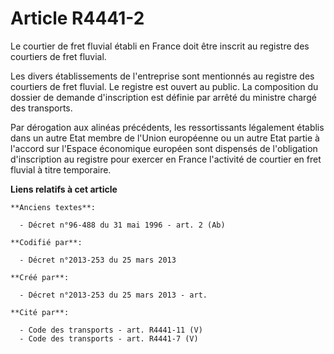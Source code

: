 # Article R4441-2

Le courtier de fret fluvial établi en France doit être inscrit au registre des courtiers de fret fluvial.

Les divers établissements de l'entreprise sont mentionnés au registre des courtiers de fret fluvial. Le registre est ouvert
au public. La composition du dossier de demande d'inscription est définie par arrêté du ministre chargé des transports.

Par dérogation aux alinéas précédents, les ressortissants légalement établis dans un autre Etat membre de l'Union européenne
ou un autre Etat partie à l'accord sur l'Espace économique européen sont dispensés de l'obligation d'inscription au registre
pour exercer en France l'activité de courtier en fret fluvial à titre temporaire.

**Liens relatifs à cet article**

	**Anciens textes**:

	  - Décret n°96-488 du 31 mai 1996 - art. 2 (Ab)

	**Codifié par**:

	  - Décret n°2013-253 du 25 mars 2013

	**Créé par**:

	  - Décret n°2013-253 du 25 mars 2013 - art.

	**Cité par**:

	  - Code des transports - art. R4441-11 (V)
	  - Code des transports - art. R4441-7 (V)
